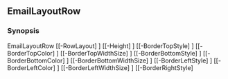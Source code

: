 EmailLayoutRow
--------------

### Synopsis

EmailLayoutRow [[-RowLayout] <scriptblock>] [[-Height] <string>] [[-BorderTopStyle] <Object>] [[-BorderTopColor] <string>] [[-BorderTopWidthSize] <string>] [[-BorderBottomStyle] <Object>] [[-BorderBottomColor] <string>] [[-BorderBottomWidthSize] <string>] [[-BorderLeftStyle] <Object>] [[-BorderLeftColor] <string>] [[-BorderLeftWidthSize] <string>] [[-BorderRightStyle] <Object>] [[-BorderRightColor] <string>] [[-BorderRightWidthSize] <string>] [<CommonParameters>]

---

### Description

---

### Parameters
#### **BorderBottomColor**

|Type      |Required|Position|PipelineInput|
|----------|--------|--------|-------------|
|`[string]`|false   |6       |false        |

#### **BorderBottomStyle**

Valid Values:

* none
* hidden
* dotted
* dashed
* solid
* double
* groove
* ridge
* inset
* outset

|Type      |Required|Position|PipelineInput|
|----------|--------|--------|-------------|
|`[Object]`|false   |5       |false        |

#### **BorderBottomWidthSize**

|Type      |Required|Position|PipelineInput|
|----------|--------|--------|-------------|
|`[string]`|false   |7       |false        |

#### **BorderLeftColor**

|Type      |Required|Position|PipelineInput|
|----------|--------|--------|-------------|
|`[string]`|false   |9       |false        |

#### **BorderLeftStyle**

Valid Values:

* none
* hidden
* dotted
* dashed
* solid
* double
* groove
* ridge
* inset
* outset

|Type      |Required|Position|PipelineInput|
|----------|--------|--------|-------------|
|`[Object]`|false   |8       |false        |

#### **BorderLeftWidthSize**

|Type      |Required|Position|PipelineInput|
|----------|--------|--------|-------------|
|`[string]`|false   |10      |false        |

#### **BorderRightColor**

|Type      |Required|Position|PipelineInput|
|----------|--------|--------|-------------|
|`[string]`|false   |12      |false        |

#### **BorderRightStyle**

Valid Values:

* none
* hidden
* dotted
* dashed
* solid
* double
* groove
* ridge
* inset
* outset

|Type      |Required|Position|PipelineInput|
|----------|--------|--------|-------------|
|`[Object]`|false   |11      |false        |

#### **BorderRightWidthSize**

|Type      |Required|Position|PipelineInput|
|----------|--------|--------|-------------|
|`[string]`|false   |13      |false        |

#### **BorderTopColor**

|Type      |Required|Position|PipelineInput|
|----------|--------|--------|-------------|
|`[string]`|false   |3       |false        |

#### **BorderTopStyle**

Valid Values:

* none
* hidden
* dotted
* dashed
* solid
* double
* groove
* ridge
* inset
* outset

|Type      |Required|Position|PipelineInput|
|----------|--------|--------|-------------|
|`[Object]`|false   |2       |false        |

#### **BorderTopWidthSize**

|Type      |Required|Position|PipelineInput|
|----------|--------|--------|-------------|
|`[string]`|false   |4       |false        |

#### **Height**

|Type      |Required|Position|PipelineInput|
|----------|--------|--------|-------------|
|`[string]`|false   |1       |false        |

#### **RowLayout**

|Type           |Required|Position|PipelineInput|
|---------------|--------|--------|-------------|
|`[scriptblock]`|false   |0       |false        |

---

### Inputs
None

---

### Outputs
* [Object](https://learn.microsoft.com/en-us/dotnet/api/System.Object)

---

### Syntax
```PowerShell
syntaxItem
```
```PowerShell
----------
```
```PowerShell
{@{name=EmailLayoutRow; CommonParameters=True; parameter=System.Object[]}}
```
